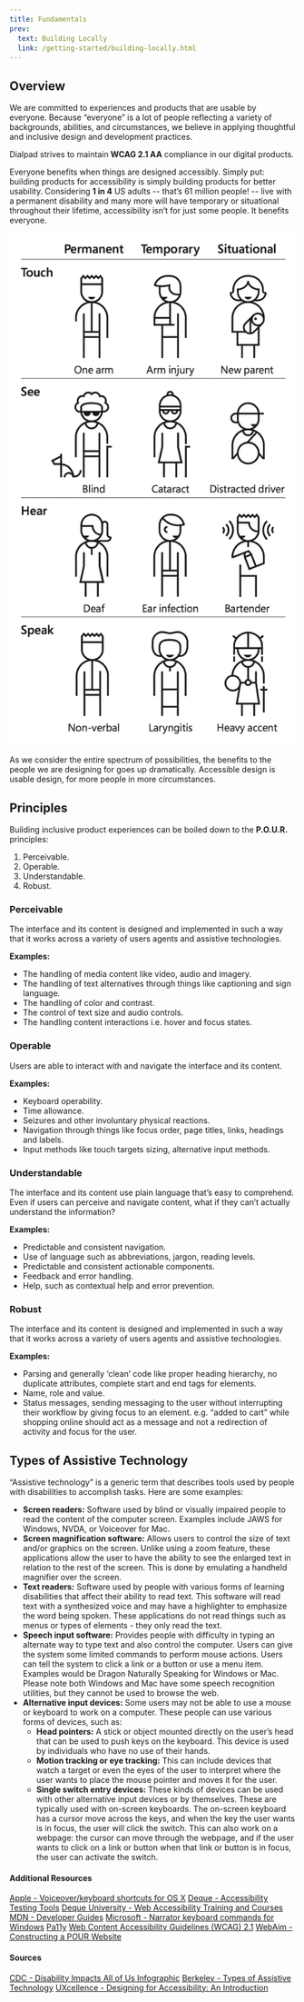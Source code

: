 ```yaml
---
title: Fundamentals
prev:
  text: Building Locally
  link: /getting-started/building-locally.html
---
```


## Overview
We are committed to experiences and products that are usable by everyone. Because “everyone” is a lot of people reflecting a variety of backgrounds, abilities, and circumstances, we believe in applying thoughtful and inclusive design and development practices.

Dialpad strives to maintain  **WCAG 2.1 AA** compliance in our digital products.

Everyone benefits when things are designed accessibly. Simply put: building products for accessibility is simply building products for better usability. Considering  **1 in 4** US adults -- that’s 61 million people! -- live with a permanent disability and many more will have temporary or situational throughout their lifetime, accessibility isn’t for just some people. It benefits everyone.

![Accessibility illustration: permanent, temporary and situational disabilities. For touch, a person could have one arm, an arm injury, or be a new parent holding an infant. For sight, a person could be blind, have cataracts, or be a distracted driver. For hearing, the person might be deaf, have an ear infection, or be a bartender in a loud bar. When speaking, a person might be non-verbal, have laryngitis, or speak with a heavy accent.](../../assets/images/accessibility-graphic.png)

As we consider the entire spectrum of possibilities, the benefits to the people we are designing for goes up dramatically. Accessible design is usable design, for more people in more circumstances.

## Principles
Building inclusive product experiences can be boiled down to the  **P.O.U.R.** principles:

1. Perceivable.
2. Operable.
3. Understandable.
4. Robust.

### Perceivable
The interface and its content is designed and implemented in such a way that it works across a variety of users agents and assistive technologies.

 **Examples:**

- The handling of media content like video, audio and imagery.
- The handling of text alternatives through things like captioning and sign language.
- The handling of color and contrast.
- The control of text size and audio controls.
- The handling content interactions i.e. hover and focus states.

### Operable
Users are able to interact with and navigate the interface and its content.

 **Examples:**

- Keyboard operability.
- Time allowance.
- Seizures and other involuntary physical reactions.
- Navigation through things like focus order, page titles, links, headings and labels.
- Input methods like touch targets sizing, alternative input methods.

### Understandable
The interface and its content use plain language that’s easy to comprehend. Even if users can perceive and navigate content, what if they can’t actually understand the information?

**Examples:**

- Predictable and consistent navigation.
- Use of language such as abbreviations, jargon, reading levels.
- Predictable and consistent actionable components.
- Feedback and error handling.
- Help, such as contextual help and error prevention.

### Robust

The interface and its content is designed and implemented in such a way that it works across a variety of users agents and assistive technologies.

**Examples:**

- Parsing and generally ‘clean’ code like proper heading hierarchy, no duplicate attributes, complete start and end tags for elements.
- Name, role and value.
- Status messages, sending messaging to the user without interrupting their workflow by giving focus to an element. e.g. “added to cart” while shopping online should act as a message and not a redirection of activity and focus for the user.

## Types of Assistive Technology
“Assistive technology” is a generic term that describes tools used by people with disabilities to accomplish tasks. Here are some examples:

-  **Screen readers:** Software used by blind or visually impaired people to read the content of the computer screen. Examples include JAWS for Windows, NVDA, or Voiceover for Mac.
-  **Screen magnification software:** Allows users to control the size of text and/or graphics on the screen. Unlike using a zoom feature, these applications allow the user to have the ability to see the enlarged text in relation to the rest of the screen. This is done by emulating a handheld magnifier over the screen.
-  **Text readers:** Software used by people with various forms of learning disabilities that affect their ability to read text. This software will read text with a synthesized voice and may have a highlighter to emphasize the word being spoken. These applications do not read things such as menus or types of elements - they only read the text.
-  **Speech input software:** Provides people with difficulty in typing an alternate way to type text and also control the computer. Users can give the system some limited commands to perform mouse actions. Users can tell the system to click a link or a button or use a menu item. Examples would be Dragon Naturally Speaking for Windows or Mac. Please note both Windows and Mac have some speech recognition utilities, but they cannot be used to browse the web.
-  **Alternative input devices:** Some users may not be able to use a mouse or keyboard to work on a computer. These people can use various forms of devices, such as:
    -  **Head pointers:** A stick or object mounted directly on the user’s head that can be used to push keys on the keyboard. This device is used by individuals who have no use of their hands.
    -  **Motion tracking or eye tracking:** This can include devices that watch a target or even the eyes of the user to interpret where the user wants to place the mouse pointer and moves it for the user.
    -  **Single switch entry devices:** These kinds of devices can be used with other alternative input devices or by themselves. These are typically used with on-screen keyboards. The on-screen keyboard has a cursor move across the keys, and when the key the user wants is in focus, the user will click the switch. This can also work on a webpage: the cursor can move through the webpage, and if the user wants to click on a link or button when that link or button is in focus, the user can activate the switch.

#### Additional Resources

[Apple - Voiceover/keyboard shortcuts for OS X](https://www.apple.com/voiceover/info/guide/_1131.html)
[Deque - Accessibility Testing Tools](https://www.deque.com/axe/)
[Deque University - Web Accessibility Training and Courses](https://dequeuniversity.com/)
[MDN - Developer Guides](https://developer.mozilla.org/en-US/docs/Web/Guide)
[Microsoft - Narrator keyboard commands for Windows](https://support.microsoft.com/en-us/windows/appendix-b-narrator-keyboard-commands-and-touch-gestures-8bdab3f4-b3e9-4554-7f28-8b15bd37410a)
[Pa11y](https://pa11y.org/)
[Web Content Accessibility Guidelines (WCAG) 2.1](https://www.w3.org/TR/WCAG21/)
[WebAim - Constructing a POUR Website](https://webaim.org/articles/pour/)

#### Sources
[CDC - Disability Impacts All of Us Infographic](https://www.cdc.gov/ncbddd/disabilityandhealth/infographic-disability-impacts-all.html)
[Berkeley - Types of Assistive Technology](https://webaccess.berkeley.edu/resources/assistive-technology)
[UXcellence - Designing for Accessibility: An Introduction](https://uxcellence.com/2018/accessible-design-intro)

